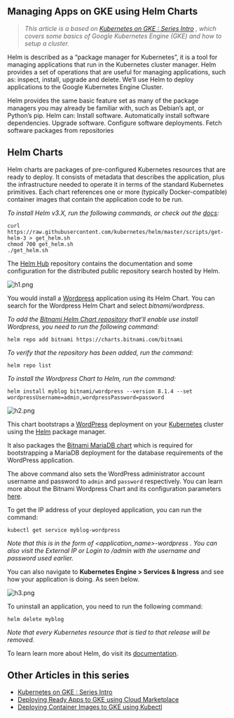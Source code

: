 ## Managing Apps on GKE using Helm Charts

> _This article is a based on_ [_Kubernetes on GKE : Series Intro_](https://fullstackgcp.com/kubernetes-on-gke-series-intro-5969ae700e99) _, which covers some basics of Google Kubernetes Engine (GKE) and how to setup a cluster._

Helm is described as a “package manager for Kubernetes”, it is a tool for managing applications that run in the Kubernetes cluster manager.
Helm provides a set of operations that are useful for managing applications, such as: inspect, install, upgrade and delete.
We’ll use Helm to deploy applications to the Google Kubernetes Engine Cluster.

Helm provides the same basic feature set as many of the package managers you may already be familiar with, such as Debian’s apt, or Python’s pip. Helm can: Install software. Automatically install software dependencies. Upgrade software. Configure software deployments. Fetch software packages from repositories

## Helm Charts

Helm charts are packages of pre-configured Kubernetes resources that are ready to deploy. It consists of metadata that describes the application, plus the infrastructure needed to operate it in terms of the standard Kubernetes primitives. Each chart references one or more (typically Docker-compatible) container images that contain the application code to be run.

_To install Helm v3.X, run the following commands, or check out the_ [_docs_](https://helm.sh/)_:_


```
curl https://raw.githubusercontent.com/kubernetes/helm/master/scripts/get-helm-3 > get_helm.sh
chmod 700 get_helm.sh
./get_helm.sh
```


The [Helm Hub](https://hub.helm.sh) repository contains the documentation and some configuration for the distributed public repository search hosted by Helm.


![h1.png](https://cdn.hashnode.com/res/hashnode/image/upload/v1582960515822/1-ZqZvXxd.png)

You would install a [Wordpress](https://wordpress.org) application using its Helm Chart. You can search for the Wordpress Helm Chart and select _bitnami/wordpress_.

_To add the_ [_Bitnami Helm Chart repository_](https://kubeapps.com/charts/search?q=bitnami) _that’ll enable use install Wordpress, you need to run the following command:_


```
helm repo add bitnami https://charts.bitnami.com/bitnami
```


_To verify that the repository has been added, run the command:_


```
helm repo list
```


_To install the Wordpress Chart to Helm, run the command:_


```
helm install myblog bitnami/wordpress --version 8.1.4 --set wordpressUsername=admin,wordpressPassword=password
```


![h2.png](https://cdn.hashnode.com/res/hashnode/image/upload/v1582960607501/KKMldbFN6.png)


This chart bootstraps a [WordPress](https://github.com/bitnami/bitnami-docker-wordpress) deployment on your [Kubernetes](http://kubernetes.io/) cluster using the [Helm](https://helm.sh/) package manager.

It also packages the [Bitnami MariaDB chart](https://github.com/kubernetes/charts/tree/master/stable/mariadb) which is required for bootstrapping a MariaDB deployment for the database requirements of the WordPress application.

The above command also sets the WordPress administrator account username and password to `admin` and `password` respectively. You can learn more about the Bitnami Wordpress Chart and its configuration parameters [here](https://hub.helm.sh/charts/bitnami/wordpress).

To get the IP address of your deployed application, you can run the command:


```
kubectl get service myblog-wordpress
```


_Note that this is in the form of *<application_name>-wordpress* . You can also visit the External IP or Login to *<IP>/admin* with the username and password used earlier._

You can also navigate to **Kubernetes Engine > Services & Ingress** and see how your application is doing. As seen below.


![h3.png](https://cdn.hashnode.com/res/hashnode/image/upload/v1582960655741/5I4NIoc-C.png)

To uninstall an application, you need to run the following command:


```
helm delete myblog
```


_Note that every Kubernetes resource that is tied to that release will be removed._

To learn learn more about Helm, do visit its [documentation](https://helm.sh/docs/).

## Other Articles in this series
- [Kubernetes on GKE : Series Intro](https://fullstackgcp.com/kubernetes-on-gke-series-intro-5969ae700e99)
- [Deploying Ready Apps to GKE using Cloud Marketplace](https://fullstackgcp.com/deploying-ready-apps-to-gke-using-cloud-marketplace-4353ea499546)
- [Deploying Container Images to GKE using Kubectl](https://fullstackgcp.com/deploying-container-images-to-gke-using-kubectl-ck75vri3607shd9s1w6addlv1)